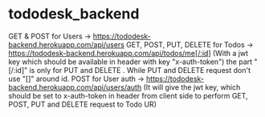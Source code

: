 # tododesk_backend

GET & POST for Users -> https://tododesk-backend.herokuapp.com/api/users
GET, POST, PUT, DELETE for Todos -> https://tododesk-backend.herokuapp.com/api/todos/me[/:id] (With a jwt key which should be available in header with key "x-auth-token")
the part "[/:id]" is only for PUT and DELETE . While PUT and DELETE request don't use "[]" around id.
POST for User auth -> https://tododesk-backend.herokuapp.com/api/users/auth (It will give the jwt key, which should be set to x-auth-token in header from client side to perform GET, POST, PUT and DELETE request to Todo UR)
